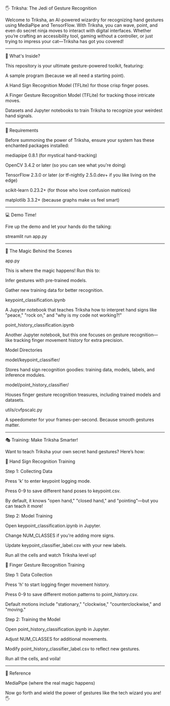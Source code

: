 🖐️ Triksha: The Jedi of Gesture Recognition

Welcome to Triksha, an AI-powered wizardry for recognizing hand gestures using MediaPipe and TensorFlow. With Triksha, you can wave, point, and even do secret ninja moves to interact with digital interfaces. Whether you’re crafting an accessibility tool, gaming without a controller, or just trying to impress your cat—Triksha has got you covered!


---



🌟 What's Inside?

This repository is your ultimate gesture-powered toolkit, featuring:

A sample program (because we all need a starting point).

A Hand Sign Recognition Model (TFLite) for those crisp finger poses.

A Finger Gesture Recognition Model (TFLite) for tracking those intricate moves.

Datasets and Jupyter notebooks to train Triksha to recognize your weirdest hand signals.



---

🚀 Requirements

Before summoning the power of Triksha, ensure your system has these enchanted packages installed:

mediapipe 0.8.1 (for mystical hand-tracking)

OpenCV 3.4.2 or later (so you can see what you're doing)

TensorFlow 2.3.0 or later (or tf-nightly 2.5.0.dev+ if you like living on the edge)

scikit-learn 0.23.2+ (for those who love confusion matrices)

matplotlib 3.3.2+ (because graphs make us feel smart)



---

💻 Demo Time!

Fire up the demo and let your hands do the talking:

streamlit run app.py


---

🔮 The Magic Behind the Scenes

app.py

This is where the magic happens! Run this to:

Infer gestures with pre-trained models.

Gather new training data for better recognition.


keypoint_classification.ipynb

A Jupyter notebook that teaches Triksha how to interpret hand signs like "peace," "rock on," and "why is my code not working?!"

point_history_classification.ipynb

Another Jupyter notebook, but this one focuses on gesture recognition—like tracking finger movement history for extra precision.

Model Directories

model/keypoint_classifier/

Stores hand sign recognition goodies: training data, models, labels, and inference modules.


model/point_history_classifier/

Houses finger gesture recognition treasures, including trained models and datasets.


utils/cvfpscalc.py

A speedometer for your frames-per-second. Because smooth gestures matter.



---

🎭 Training: Make Triksha Smarter!

Want to teach Triksha your own secret hand gestures? Here’s how:

👋 Hand Sign Recognition Training

Step 1: Collecting Data

Press 'k' to enter keypoint logging mode.

Press 0-9 to save different hand poses to keypoint.csv.

By default, it knows "open hand," "closed hand," and "pointing"—but you can teach it more!


Step 2: Model Training

Open keypoint_classification.ipynb in Jupyter.

Change NUM_CLASSES if you're adding more signs.

Update keypoint_classifier_label.csv with your new labels.

Run all the cells and watch Triksha level up!



🔄 Finger Gesture Recognition Training

Step 1: Data Collection

Press 'h' to start logging finger movement history.

Press 0-9 to save different motion patterns to point_history.csv.

Default motions include "stationary," "clockwise," "counterclockwise," and "moving."


Step 2: Training the Model

Open point_history_classification.ipynb in Jupyter.

Adjust NUM_CLASSES for additional movements.

Modify point_history_classifier_label.csv to reflect new gestures.

Run all the cells, and voila!



---

📓 Reference

MediaPipe (where the real magic happens)


Now go forth and wield the power of gestures like the tech wizard you are! 🖐️

